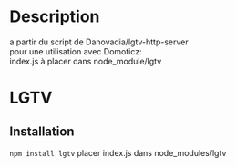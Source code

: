 # Description
a partir  du script de  Danovadia/lgtv-http-server <br>
pour une utilisation avec Domoticz:<br>
index.js à placer dans node_module/lgtv


# LGTV

## Installation

`npm install lgtv` 
placer index.js dans node_modules/lgtv



